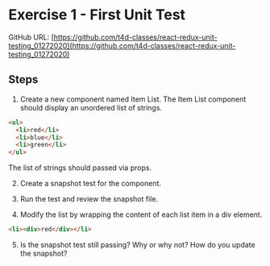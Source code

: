# Exercise 1 - First Unit Test

GitHub URL: [https://github.com/t4d-classes/react-redux-unit-testing_01272020](https://github.com/t4d-classes/react-redux-unit-testing_01272020)

## Steps

1. Create a new component named Item List. The Item List component should display an unordered list of strings.

```html
<ul>
  <li>red</li>
  <li>blue</li>
  <li>green</li>
</ul>
```

The list of strings should passed via props.

2. Create a snapshot test for the component.

3. Run the test and review the snapshot file.

4. Modify the list by wrapping the content of each list item in a div element.

```html
<li><div>red</div></li>
```

5. Is the snapshot test still passing? Why or why not? How do you update the snapshot?
